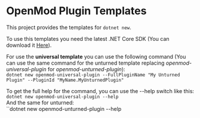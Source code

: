 # OpenMod Plugin Templates

This project provides the templates for `dotnet new`.

To use this templates you need the latest .NET Core SDK (You can download it [Here](https://dotnet.microsoft.com/download/dotnet-core/3.1)).

For use the **universal template** you can use the following command (You can use the same command for the unturned template replacing *openmod-universal-plugin* for *openmod-unturned-plugin*):</br>
`dotnet new openmod-universal-plugin --FullPluginName "My Unturned Plugin" --PluginId "MyName.MyUnturnedPlugin"`

To get the full help for the command, you can use the --help switch like this:</br>
`dotnet new openmod-universal-plugin --help`</br>
And the same for unturned:</br>
``dotnet new openmod-unturned-plugin --help
